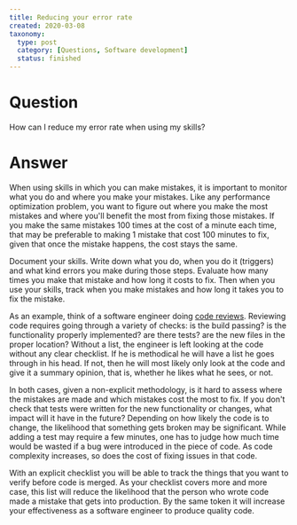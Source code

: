 ```yaml
---
title: Reducing your error rate
created: 2020-03-08
taxonomy:
  type: post
  category: [Questions, Software development]
  status: finished
---
```


# Question
How can I reduce my error rate when using my skills?

# Answer
When using skills in which you can make mistakes, it is important to monitor what you do and where you make your mistakes. Like any performance optimization problem, you want to figure out where you make the most mistakes and where you'll benefit the most from fixing those mistakes. If you make the same mistakes 100 times at the cost of a minute each time, that may be preferable to making 1 mistake that cost 100 minutes to fix, given that once the mistake happens, the cost stays the same.

Document your skills. Write down what you do, when you do it (triggers) and what kind errors you make during those steps. Evaluate how many times you make that mistake and how long it costs to fix. Then when you use your skills, track when you make mistakes and how long it takes you to fix the mistake.

As an example, think of a software engineer doing [code reviews](../../../../processes/reviewing-code/article.md). Reviewing code requires going through a variety of checks: is the build passing? is the functionality properly implemented? are there tests? are the new files in the proper location? Without a list, the engineer is left looking at the code without any clear checklist. If he is methodical he will have a list he goes through in his head. If not, then he will most likely only look at the code and give it a summary opinion, that is, whether he likes what he sees, or not.

In both cases, given a non-explicit methodology, is it hard to assess where the mistakes are made and which mistakes cost the most to fix. If you don't check that tests were written for the new functionality or changes, what impact will it have in the future? Depending on how likely the code is to change, the likelihood that something gets broken may be significant. While adding a test may require a few minutes, one has to judge how much time would be wasted if a bug were introduced in the piece of code. As code complexity increases, so does the cost of fixing issues in that code.

With an explicit checklist you will be able to track the things that you want to verify before code is merged. As your checklist covers more and more case, this list will reduce the likelihood that the person who wrote code made a mistake that gets into production. By the same token it will increase your effectiveness as a software engineer to produce quality code.
